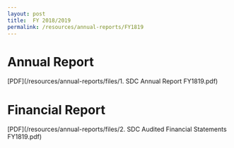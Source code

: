 ```yaml
---
layout: post
title:  FY 2018/2019
permalink: /resources/annual-reports/FY1819
---
```


# **Annual Report**
[PDF](/resources/annual-reports/files/1. SDC Annual Report FY1819.pdf)


# **Financial Report**
[PDF](/resources/annual-reports/files/2. SDC Audited Financial Statements FY1819.pdf)
